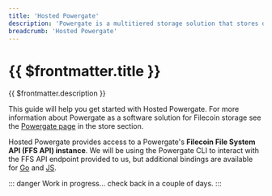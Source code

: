 ```yaml
---
title: 'Hosted Powergate'
description: 'Powergate is a multitiered storage solution that stores data with IPFS ("Hot" storage layer) and Filecoin ("Cold" storage layer). Hosted Powergate instances are available for builders upon request.'
breadcrumb: 'Hosted Powergate'
---
```


# {{ $frontmatter.title }}

{{ $frontmatter.description }}

This guide will help you get started with Hosted Powergate. For more information about Powergate as a software solution for Filecoin storage see the [Powergate page](powergate.md) in the store section.

Hosted Powergate provides access to a Powergate's **Filecoin File System API (FFS API) instance**. We will be using the Powergate CLI to interact with the FFS API endpoint provided to us, but additional bindings are available for [Go](https://godoc.org/github.com/textileio/powergate/api/client) and [JS](https://textileio.github.io/js-powergate-client/).

::: danger
Work in progress... check back in a couple of days.
:::
